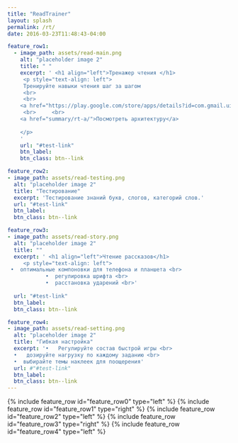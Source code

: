 ```yaml
---
title: "ReadTrainer"
layout: splash
permalink: /rt/
date: 2016-03-23T11:48:43-04:00

feature_row1:
  - image_path: assets/read-main.png
    alt: "placeholder image 2"
    title: " "
    excerpt: ' <h1 align="left">Тренажер чтения </h1>
     <p style="text-align: left">
     Тренируйте навыки чтения шаг за шагом
     <br>
     <br>
    <a href="https://play.google.com/store/apps/details?id=com.gmail.uia059466.readtrainer">Открыть в GooglePlay</a>
     <br>     <br>
    <a href="summary/rt-a/">Посмотреть архитектуру</a>
    
    </p> 
    ' 
    url: "#test-link"
    btn_label:   
    btn_class: btn--link

feature_row2:
- image_path: assets/read-testing.png
  alt: "placeholder image 2"
  title: "Тестирование"
  excerpt: 'Тестирование знаний букв, слогов, категорий слов.'
  url: "#test-link"
  btn_label:   
  btn_class: btn--link

feature_row3:
- image_path: assets/read-story.png
  alt: "placeholder image 2"
  title: ""
  excerpt: ' <h1 align="left">Чтение рассказов</h1>
     <p style="text-align: left">
 •  оптимальные компоновки для телефона и планшета <br>
            •  регулировка шрифта <br>
            •  расстановка ударений <br>'
 
  url: "#test-link"
  btn_label:   
  btn_class: btn--link

feature_row4:
- image_path: assets/read-setting.png
  alt: "placeholder image 2"
  title: "Гибкая настройка"
  excerpt: '•   Регулируйте состав быстрой игры <br>
  •   дозируйте нагрузку по каждому заданию <br>
  •  выбирайте темы наклеек для поощерения' 
  url: #"#test-link"
  btn_label:   
  btn_class: btn--link
---
```


{% include feature_row id="feature_row0" type="left" %}
{% include feature_row id="feature_row1" type="right" %}
{% include feature_row id="feature_row2" type="left" %}
{% include feature_row id="feature_row3" type="right" %}
{% include feature_row id="feature_row4" type="left" %}

